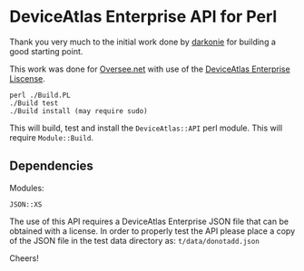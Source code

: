 DeviceAtlas Enterprise API for Perl
=================

Thank you very much to the initial work done by [darkonie](https://github.com/darkonie/Device-atlas-API-in-Perl "Maksym Naboka") for building a good starting point.

This work was done for [Oversee.net](http://www.oversee.net/ "Oversee.net") with use of the [DeviceAtlas Enterprise Liscense](http://deviceatlas.com/resourcecentre/Get+Started/Enterprise+API).

```
perl ./Build.PL
./Build test
./Build install (may require sudo)
```

This will build, test and install the ```DeviceAtlas::API``` perl module.  This will require ```Module::Build```.

Dependencies
--------------
Modules:

```
JSON::XS
```
The use of this API requires a DeviceAtlas Enterprise JSON file that can be obtained with a license.  In order to properly test the API please place a copy of the JSON file in the test data directory as: ```t/data/donotadd.json```

Cheers!
